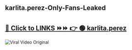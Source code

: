 
 ## karlita.perez-Only-Fans-Leaked

# <h2><a href="https://clipsfans.com/karlita.perez&ref=git">🔗 Click to LINKS ⏩⏩ 👉 🟢 karlita.perez </a></h2>

<a href="https://clipsfans.com/karlita.perez&ref=git" rel="nofollow" data-target="animated-image.originalLink"><img src="https://i.ibb.co.com/xMMVF88/686577567.gif" alt="Viral Video Original" style="max-width: 100%; display: inline-block;" data-target="animated-image.originalImage"></a>
